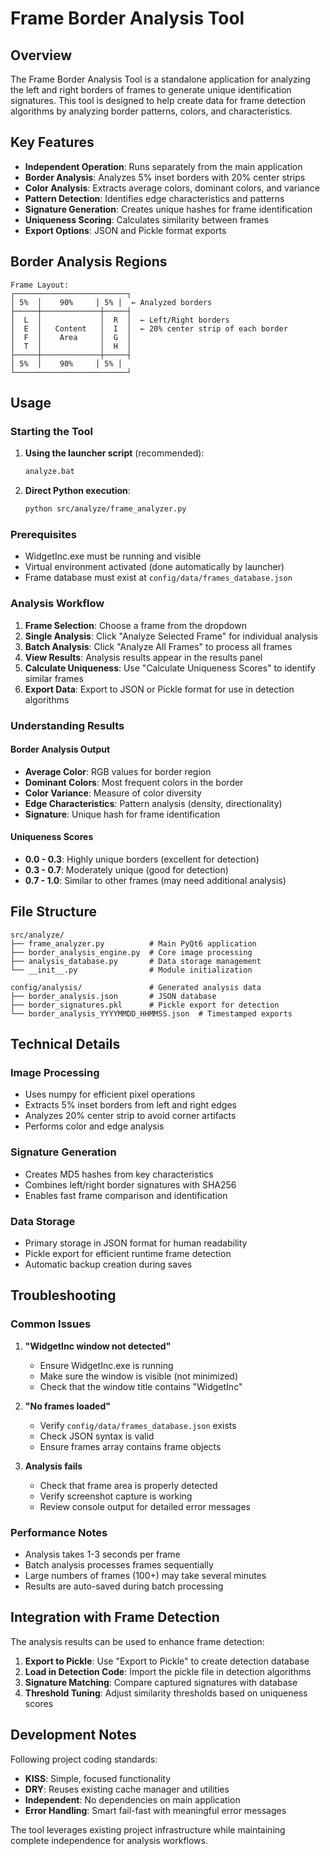 # Frame Border Analysis Tool

## Overview

The Frame Border Analysis Tool is a standalone application for analyzing the left and right borders of frames to generate unique identification signatures. This tool is designed to help create data for frame detection algorithms by analyzing border patterns, colors, and characteristics.

## Key Features

- **Independent Operation**: Runs separately from the main application
- **Border Analysis**: Analyzes 5% inset borders with 20% center strips
- **Color Analysis**: Extracts average colors, dominant colors, and variance
- **Pattern Detection**: Identifies edge characteristics and patterns
- **Signature Generation**: Creates unique hashes for frame identification
- **Uniqueness Scoring**: Calculates similarity between frames
- **Export Options**: JSON and Pickle format exports

## Border Analysis Regions

```
Frame Layout:
┌─────────────────────────┐
│ 5%  │    90%     │ 5% │  ← Analyzed borders
├─────┼─────────────┼─────┤
│  L  │             │  R  │  ← Left/Right borders
│  E  │   Content   │  I  │  ← 20% center strip of each border
│  F  │    Area     │  G  │
│  T  │             │  H  │
├─────┼─────────────┼─────┤
│ 5%  │    90%     │ 5% │
└─────────────────────────┘
```

## Usage

### Starting the Tool

1. **Using the launcher script** (recommended):

   ```bash
   analyze.bat
   ```

2. **Direct Python execution**:

   ```bash
   python src/analyze/frame_analyzer.py
   ```

### Prerequisites

- WidgetInc.exe must be running and visible
- Virtual environment activated (done automatically by launcher)
- Frame database must exist at `config/data/frames_database.json`

### Analysis Workflow

1. **Frame Selection**: Choose a frame from the dropdown
2. **Single Analysis**: Click "Analyze Selected Frame" for individual analysis
3. **Batch Analysis**: Click "Analyze All Frames" to process all frames
4. **View Results**: Analysis results appear in the results panel
5. **Calculate Uniqueness**: Use "Calculate Uniqueness Scores" to identify similar frames
6. **Export Data**: Export to JSON or Pickle format for use in detection algorithms

### Understanding Results

#### Border Analysis Output

- **Average Color**: RGB values for border region
- **Dominant Colors**: Most frequent colors in the border
- **Color Variance**: Measure of color diversity
- **Edge Characteristics**: Pattern analysis (density, directionality)
- **Signature**: Unique hash for frame identification

#### Uniqueness Scores

- **0.0 - 0.3**: Highly unique borders (excellent for detection)
- **0.3 - 0.7**: Moderately unique (good for detection)
- **0.7 - 1.0**: Similar to other frames (may need additional analysis)

## File Structure

```
src/analyze/
├── frame_analyzer.py          # Main PyQt6 application
├── border_analysis_engine.py  # Core image processing
├── analysis_database.py       # Data storage management
└── __init__.py                # Module initialization

config/analysis/               # Generated analysis data
├── border_analysis.json       # JSON database
├── border_signatures.pkl      # Pickle export for detection
└── border_analysis_YYYYMMDD_HHMMSS.json  # Timestamped exports
```

## Technical Details

### Image Processing

- Uses numpy for efficient pixel operations
- Extracts 5% inset borders from left and right edges
- Analyzes 20% center strip to avoid corner artifacts
- Performs color and edge analysis

### Signature Generation

- Creates MD5 hashes from key characteristics
- Combines left/right border signatures with SHA256
- Enables fast frame comparison and identification

### Data Storage

- Primary storage in JSON format for human readability
- Pickle export for efficient runtime frame detection
- Automatic backup creation during saves

## Troubleshooting

### Common Issues

1. **"WidgetInc window not detected"**
   - Ensure WidgetInc.exe is running
   - Make sure the window is visible (not minimized)
   - Check that the window title contains "WidgetInc"

2. **"No frames loaded"**
   - Verify `config/data/frames_database.json` exists
   - Check JSON syntax is valid
   - Ensure frames array contains frame objects

3. **Analysis fails**
   - Check that frame area is properly detected
   - Verify screenshot capture is working
   - Review console output for detailed error messages

### Performance Notes

- Analysis takes 1-3 seconds per frame
- Batch analysis processes frames sequentially
- Large numbers of frames (100+) may take several minutes
- Results are auto-saved during batch processing

## Integration with Frame Detection

The analysis results can be used to enhance frame detection:

1. **Export to Pickle**: Use "Export to Pickle" to create detection database
2. **Load in Detection Code**: Import the pickle file in detection algorithms
3. **Signature Matching**: Compare captured signatures with database
4. **Threshold Tuning**: Adjust similarity thresholds based on uniqueness scores

## Development Notes

Following project coding standards:

- **KISS**: Simple, focused functionality
- **DRY**: Reuses existing cache manager and utilities
- **Independent**: No dependencies on main application
- **Error Handling**: Smart fail-fast with meaningful error messages

The tool leverages existing project infrastructure while maintaining complete independence for analysis workflows.
